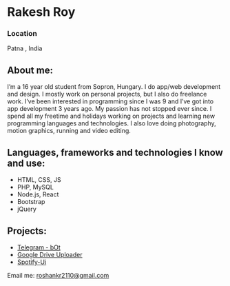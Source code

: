 # Rakesh Roy

### Location


Patna , India

## About me:

I’m a 16 year old student from Sopron, Hungary. I do app/web development and design. I mostly work on personal projects, but I also do freelance work. I’ve been interested in programming since I was 9 and I’ve got into app development 3 years ago. My passion has not stopped ever since. I spend all my freetime and holidays working on projects and learning new programming languages and technologies. I also love doing photography, motion graphics, running and video editing.

## Languages, frameworks and technologies I know and use:

- HTML, CSS, JS
- PHP, MySQL
- Node.js, React
- Bootstrap
- jQuery

## Projects:

- [Telegram - bOt](https://github.com/yrs-rosh/google-drive-telegram-bot)
- [Google Drive Uploader](https://github.com/yrs-rosh/Google-Drive-Uploader)
- [Spotify-Ui](yrs-rosh.github.io/spotify/)


Email me: roshankr2110@gmail.com
